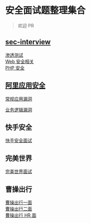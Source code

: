 # 安全面试题整理集合

> 欢迎 PR

## [sec-interview](https://github.com/d1nfinite/sec-interview)

[渗透测试](./answer/sec-interview-渗透测试.md)<br>
[Web 安全相关](./answer/sec-interview-Web安全相关.md)<br>
[PHP 安全](./answer/sec-interview-PHP安全.md)<br>

<!-- [JAVA 安全](./answer/sec-interview-JAVA安全.md)<br>
[安全研发相关](./answer/sec-interview-安全研发相关.md)<br>
[Linux 相关](./answer/sec-interview-Linux相关.md)<br>
[Windows 相关](./answer/sec-interview-Windows相关.md)<br>
[内网渗透](./answer/sec-interview-内网渗透.md)<br>
[其他安全相关](./answer/sec-interview-其他安全相关.md)<br> -->

## [阿里应用安全](https://www.yuque.com/feei/sig/application-security)

[常规应用漏洞](./answer/常规应用漏洞.md)<br>

[业务逻辑漏洞](./answer/业务逻辑漏洞.md)<br>

## 快手安全

[快手安全面试](./answer/快手.md)<br>

## 完美世界

[完美世界面试](./answer/完美世界.md)<br>

## 曹操出行

[曹操出行一面](./answer/曹操出行1.md)<br>
[曹操出行二面](./answer/曹操出行2.md)<br>
[曹操出行 HR 面](./answer/曹操出行hr.md)<br>
